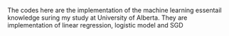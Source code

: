 The codes here are the implementation of the machine learning essentail knowledge suring my study at University of Alberta. They are implementation of linear regression, logistic model and SGD
